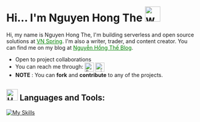 # Hi... I'm Nguyen Hong The  <img src="https://user-images.githubusercontent.com/72663882/171687151-bb31c996-c9d2-49c8-b593-734946893b23.gif" alt="waving hand gif" aria-hidden="true" width="40" />

Hi, my name is Nguyen Hong The, I'm building serverless and open source solutions at <a style="color: green" href="https://vnspring.com">VN Spring</a>. I'm also a writer, trader, and content creator. You can find me on my blog at <a style="color: green" href="https://nguyenhongthe.net">Nguyễn Hồng Thế Blog</a>.</p>
- Open to project collaborations
- You can reach me through: <a href="mailto:hello@nguyenhongthe.dev" title="Email"><img alt="Email" src="https://img.shields.io/badge/Email-D14836?style=for-the-badge&logo=gmail&logoColor=white" height="24" align="center"/></a> <a href="https://wa.me/84932648394" title="Whatsapp"><img alt="whatsapp"  src="https://img.shields.io/badge/WhatsApp-25D366?style=for-the-badge&logo=whatsapp&logoColor=white" height="24" align="center"/></a>
- **NOTE** : You can **fork** and **contribute** to any of the projects.

## <img src="https://raw.githubusercontent.com/Tarikul-Islam-Anik/Animated-Fluent-Emojis/master/Emojis/Objects/Hammer%20and%20Wrench.png" alt="Hammer and Wrench" width="30" height="30" /> **Languages and Tools:**  
[![My Skills](https://skillicons.dev/icons?i=python,dart,flutter,tailwind,androidstudio,react,vite,ts,next,php,gitlab,nodejs,mongodb,firebase,md,git,github,vscode,jest,styledcomponents,postman,stackoverflow,postgresql,mysql,fastapi,flask&perline=13)](#)
